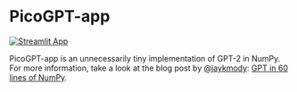 # PicoGPT-app

[![Streamlit App](https://static.streamlit.io/badges/streamlit_badge_black_white.svg)](https://picogpt.streamlit.app/)

PicoGPT-app is an unnecessarily tiny implementation of GPT-2 in NumPy. For more information, take a look at the blog post by [@jaykmody](https://twitter.com/jaykmody): [GPT in 60 lines of NumPy](https://jaykmody.com/blog/gpt-from-scratch/).
